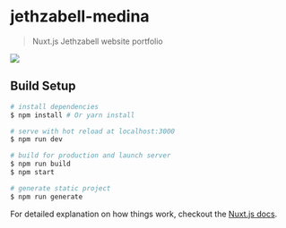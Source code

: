 # jethzabell-medina

> Nuxt.js Jethzabell website portfolio


![](https://media.giphy.com/media/5SzCe5KyNY2J0fpkNW/giphy.gif)

## Build Setup

``` bash
# install dependencies
$ npm install # Or yarn install

# serve with hot reload at localhost:3000
$ npm run dev

# build for production and launch server
$ npm run build
$ npm start

# generate static project
$ npm run generate
```

For detailed explanation on how things work, checkout the [Nuxt.js docs](https://github.com/nuxt/nuxt.js).

